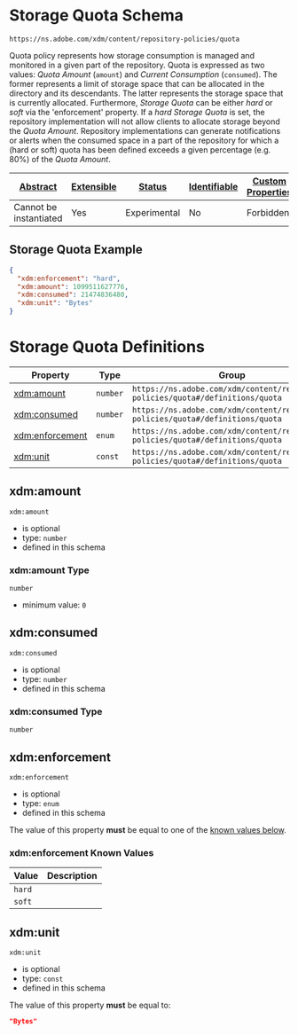 
# Storage Quota Schema

```
https://ns.adobe.com/xdm/content/repository-policies/quota
```

Quota policy represents how storage consumption is managed and monitored in a given part of the repository.
Quota is expressed as two values: _Quota Amount_ (`amount`) and _Current Consumption_ (`consumed`). The former represents a limit of storage space that can be allocated in the directory and its descendants. The latter represents the storage space that is currently allocated.
Furthermore, _Storage Quota_ can be either _hard_ or _soft_ via the 'enforcement' property. If a _hard_ _Storage Quota_ is set, the repository implementation will not allow clients to allocate storage beyond the _Quota Amount_.
Repository implementations can generate notifications or alerts when the consumed space in a part of the repository for which a (hard or soft) quota has been defined exceeds a given percentage (e.g. 80%) of the _Quota Amount_.


| [Abstract](../../../abstract.md) | [Extensible](../../../extensions.md) | [Status](../../../status.md) | [Identifiable](../../../id.md) | [Custom Properties](../../../extensions.md) | [Additional Properties](../../../extensions.md) | Defined In |
|----------------------------------|--------------------------------------|------------------------------|--------------------------------|---------------------------------------------|-------------------------------------------------|------------|
| Cannot be instantiated | Yes | Experimental | No | Forbidden | Permitted | [content/repository-policies/quota.schema.json](content/repository-policies/quota.schema.json) |

## Storage Quota Example
```json
{
  "xdm:enforcement": "hard",
  "xdm:amount": 1099511627776,
  "xdm:consumed": 21474836480,
  "xdm:unit": "Bytes"
}
```

# Storage Quota Definitions

| Property | Type | Group |
|----------|------|-------|
| [xdm:amount](#xdmamount) | `number` | `https://ns.adobe.com/xdm/content/repository-policies/quota#/definitions/quota` |
| [xdm:consumed](#xdmconsumed) | `number` | `https://ns.adobe.com/xdm/content/repository-policies/quota#/definitions/quota` |
| [xdm:enforcement](#xdmenforcement) | `enum` | `https://ns.adobe.com/xdm/content/repository-policies/quota#/definitions/quota` |
| [xdm:unit](#xdmunit) | `const` | `https://ns.adobe.com/xdm/content/repository-policies/quota#/definitions/quota` |

## xdm:amount


`xdm:amount`
* is optional
* type: `number`
* defined in this schema

### xdm:amount Type


`number`
* minimum value: `0`






## xdm:consumed


`xdm:consumed`
* is optional
* type: `number`
* defined in this schema

### xdm:consumed Type


`number`






## xdm:enforcement


`xdm:enforcement`
* is optional
* type: `enum`
* defined in this schema

The value of this property **must** be equal to one of the [known values below](#xdmenforcement-known-values).

### xdm:enforcement Known Values
| Value | Description |
|-------|-------------|
| `hard` |  |
| `soft` |  |




## xdm:unit


`xdm:unit`
* is optional
* type: `const`
* defined in this schema

The value of this property **must** be equal to:

```json
"Bytes"
```




